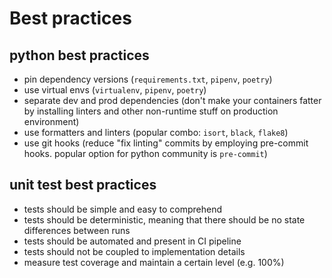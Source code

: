 # Best practices

## python best practices

- pin dependency versions (`requirements.txt`, `pipenv`, `poetry`)
- use virtual envs (`virtualenv`, `pipenv`, `poetry`)
- separate dev and prod dependencies (don't make your containers fatter by installing linters and other non-runtime stuff on production environment)
- use formatters and linters (popular combo: `isort`, `black`, `flake8`)
- use git hooks (reduce "fix linting" commits by employing pre-commit hooks. popular option for python community is `pre-commit`)

## unit test best practices

- tests should be simple and easy to comprehend
- tests should be deterministic, meaning that there should be no state differences between runs
- tests should be automated and present in CI pipeline
- tests should not be coupled to implementation details
- measure test coverage and maintain a certain level (e.g. 100%)
